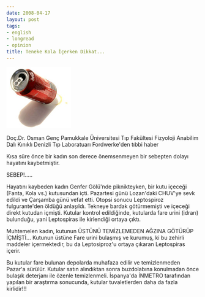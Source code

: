 ```yaml
---
date: 2008-04-17
layout: post
tags:
- english
- longread
- opinion
title: Teneke Kola İçerken Dikkat...
---
```


![Teneke Kutu](/images/donence_coke.jpg)

Doç.Dr. Osman Genç Pamukkale Üniversitesi Tıp Fakültesi Fizyoloji Anabilim Dalı Kınıklı Denizli Tıp Laboratuarı Fordwerke'den tıbbi haber

Kısa süre önce bir kadın son derece önemsenmeyen bir sebepten dolayı hayatını kaybetmiştir.

SEBEP!.....

Hayatını kaybeden kadın Genfer Gölü'nde piknikteyken, bir kutu içeceği (Fanta, Kola vs.) kutusundan içti. Pazartesi günü Lozan'daki CHUV'ye sevk edildi ve Çarşamba günü vefat etti. Otopsi sonucu Leptospiroz fulgurante'den öldüğü anlaşıldı. Tekneye bardak götürmemişti ve içeceği direkt kutudan içmişti. Kutular kontrol edildiğinde, kutularda fare urini (idrarı) bulunduğu, yani Leptospiras ile kirlendiği ortaya çıktı.

Muhtemelen kadın, kutunun ÜSTÜNÜ TEMİZLEMEDEN AĞZINA GÖTÜRÜP İÇMİŞTİ... Kutunun üstüne Fare urini bulaşmış ve kurumuş, ki bu zehirli maddeler içermektedir, bu da Leptosiproz'u ortaya çıkaran Leptospiras içerir.

Bu kutular fare bulunan depolarda muhafaza edilir ve temizlenmeden Pazar'a sürülür. Kutular satın alındıktan sonra buzdolabına konulmadan önce bulaşık deterjanı ile özenle temizlenmeli. İspanya'da İNMETRO tarafından yapılan bir araştırma sonucunda, kutular tuvaletlerden daha da fazla kirlidir!!!
